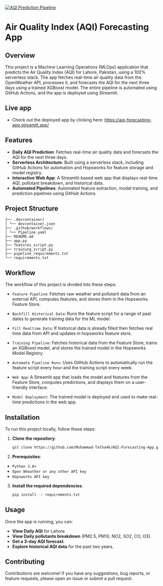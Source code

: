 [![AQI Prediction Pipeline](https://github.com/Muhammad-Talha4k/AQI-Forecasting-App/actions/workflows/pipeline.yml/badge.svg?branch=main)](https://github.com/Muhammad-Talha4k/AQI-Forecasting-App/actions/workflows/pipeline.yml)
# Air Quality Index (AQI) Forecasting App

## Overview

This project is a Machine Learning Operations (MLOps) application that predicts the Air Quality Index (AQI) for Lahore, Pakistan, using a 100% serverless stack. The app fetches real-time air quality data from the OpenWeather API, processes it, and forecasts the AQI for the next three days using a trained XGBoost model. The entire pipeline is automated using GitHub Actions, and the app is deployed using Streamlit.

## Live app 
- Check out the deployed app by clicking here: https://aqi-forecasting-app.streamlit.app/

## Features

- **Daily AQI Prediction**: Fetches real-time air quality data and forecasts the AQI for the next three days.
- **Serverless Architecture**: Built using a serverless stack, including GitHub Actions for automation and Hopsworks for feature storage and model registry.
- **Interactive Web App**: A Streamlit-based web app that displays real-time AQI, pollutant breakdown, and historical data.
- **Automated Pipelines**: Automated feature extraction, model training, and prediction pipelines using GitHub Actions.

## Project Structure
```
├── .devcontainer/
│ └── devcontainer.json
├── .github/workflows/
│ └── Pipeline.yaml
├── README.md
├── app.py
├── features_script.py
├── training_script.py
├── pipeline_requirements.txt
└── requirements.txt
```

## Workflow

The workflow of this project is divided into these steps:

- `Feature Pipeline`: Fetches raw weather and pollutant data from an external API, computes features, and stores them in the Hopsworks Feature Store.

- `Backfill Historical Data`: Runs the feature script for a range of past dates to generate training data for the ML model.
  
- `Fill Realtime Data`: If historical data is already filled then fetches real time data from API and updates in hopsworks feature store.

- `Training Pipeline`: Fetches historical data from the Feature Store, trains an XGBoost model, and stores the trained model in the Hopsworks Model Registry.

- `Automate Pipeline Runs`: Uses GitHub Actions to automatically run the feature script every hour and the training script every week.

- `Web App`: A Streamlit app that loads the model and features from the Feature Store, computes predictions, and displays them on a user-friendly interface.

- `Model Deployment`: The trained model is deployed and used to make real-time predictions in the web app.

## Installation

To run this project locally, follow these steps:

1. **Clone the repository**:
   ```bash
   git clone https://github.com/Muhammad-Talha4k/AQI-Forecasting-App.git
   ```
2. **Prerequisites**:
- `Python 3.8+`
- `Open Wheather or any other API key`
- `Hopsworks API key`

3. **Install the required dependencies**:
   ```bash
   pip install -r requirements.txt
   ```
## Usage
Once the app is running, you can:

- **View Daily AQI** for Lahore.
- **View Daily pollutants breakdown** (PM2.5, PM10, NO2, SO2, CO, O3).
- **Get a 3-day AQI forecast**.
- **Explore historical AQI data** for the past two years.

## Contributing

Contributions are welcome! If you have any suggestions, bug reports, or feature requests, please open an issue or submit a pull request.
